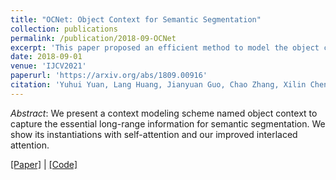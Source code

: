 ```yaml
---
title: "OCNet: Object Context for Semantic Segmentation"
collection: publications
permalink: /publication/2018-09-OCNet
excerpt: 'This paper proposed an efficient method to model the object context for semantic segmentation.'
date: 2018-09-01
venue: 'IJCV2021'
paperurl: 'https://arxiv.org/abs/1809.00916'
citation: 'Yuhui Yuan, Lang Huang, Jianyuan Guo, Chao Zhang, Xilin Chen, Jingdong Wang (2021). &quot;OCNet: Object Context for Semantic Segmentation; <i>IJCV'2021</i>.'
---
```


*Abstract*: We present a context modeling scheme named object context to capture the essential long-range information for semantic segmentation. We show its instantiations with self-attention and our improved interlaced attention.

[\[Paper\]](https://arxiv.org/pdf/1809.00916) | [\[Code\]](https://github.com/openseg-group/openseg.pytorch)
